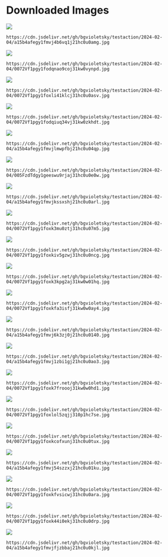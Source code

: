 # Downloaded Images

![](https://cdn.jsdelivr.net/gh/bgvioletsky/testaction/2024-02-04/a15b4afegy1fmvj4b6vq1j21hc0u0amg.jpg)
```
https://cdn.jsdelivr.net/gh/bgvioletsky/testaction/2024-02-04/a15b4afegy1fmvj4b6vq1j21hc0u0amg.jpg
```
![](https://cdn.jsdelivr.net/gh/bgvioletsky/testaction/2024-02-04/0072Vf1pgy1fodqnao9coj31kw0vynpd.jpg)
```
https://cdn.jsdelivr.net/gh/bgvioletsky/testaction/2024-02-04/0072Vf1pgy1fodqnao9coj31kw0vynpd.jpg
```
![](https://cdn.jsdelivr.net/gh/bgvioletsky/testaction/2024-02-04/0072Vf1pgy1foxli41klcj31hc0u0asv.jpg)
```
https://cdn.jsdelivr.net/gh/bgvioletsky/testaction/2024-02-04/0072Vf1pgy1foxli41klcj31hc0u0asv.jpg
```
![](https://cdn.jsdelivr.net/gh/bgvioletsky/testaction/2024-02-04/0072Vf1pgy1fodqiuq34vj31kw0zkhdt.jpg)
```
https://cdn.jsdelivr.net/gh/bgvioletsky/testaction/2024-02-04/0072Vf1pgy1fodqiuq34vj31kw0zkhdt.jpg
```
![](https://cdn.jsdelivr.net/gh/bgvioletsky/testaction/2024-02-04/a15b4afegy1fmvjlmwpfbj21hc0u04qp.jpg)
```
https://cdn.jsdelivr.net/gh/bgvioletsky/testaction/2024-02-04/a15b4afegy1fmvjlmwpfbj21hc0u04qp.jpg
```
![](https://cdn.jsdelivr.net/gh/bgvioletsky/testaction/2024-02-04/005FzdTdgy1geeswu9rjaj31hc0u0e0w.jpg)
```
https://cdn.jsdelivr.net/gh/bgvioletsky/testaction/2024-02-04/005FzdTdgy1geeswu9rjaj31hc0u0e0w.jpg
```
![](https://cdn.jsdelivr.net/gh/bgvioletsky/testaction/2024-02-04/a15b4afegy1fmvjkssxshj21hc0u0arl.jpg)
```
https://cdn.jsdelivr.net/gh/bgvioletsky/testaction/2024-02-04/a15b4afegy1fmvjkssxshj21hc0u0arl.jpg
```
![](https://cdn.jsdelivr.net/gh/bgvioletsky/testaction/2024-02-04/0072Vf1pgy1foxk3mu0ztj31hc0u07m5.jpg)
```
https://cdn.jsdelivr.net/gh/bgvioletsky/testaction/2024-02-04/0072Vf1pgy1foxk3mu0ztj31hc0u07m5.jpg
```
![](https://cdn.jsdelivr.net/gh/bgvioletsky/testaction/2024-02-04/0072Vf1pgy1foxkiv5gzwj31hc0u0ncg.jpg)
```
https://cdn.jsdelivr.net/gh/bgvioletsky/testaction/2024-02-04/0072Vf1pgy1foxkiv5gzwj31hc0u0ncg.jpg
```
![](https://cdn.jsdelivr.net/gh/bgvioletsky/testaction/2024-02-04/0072Vf1pgy1foxk3kpg2aj31kw0w01hq.jpg)
```
https://cdn.jsdelivr.net/gh/bgvioletsky/testaction/2024-02-04/0072Vf1pgy1foxk3kpg2aj31kw0w01hq.jpg
```
![](https://cdn.jsdelivr.net/gh/bgvioletsky/testaction/2024-02-04/0072Vf1pgy1foxkfa3isfj31kw0w0ay4.jpg)
```
https://cdn.jsdelivr.net/gh/bgvioletsky/testaction/2024-02-04/0072Vf1pgy1foxkfa3isfj31kw0w0ay4.jpg
```
![](https://cdn.jsdelivr.net/gh/bgvioletsky/testaction/2024-02-04/a15b4afegy1fmvj6k3zj0j21hc0u0140.jpg)
```
https://cdn.jsdelivr.net/gh/bgvioletsky/testaction/2024-02-04/a15b4afegy1fmvj6k3zj0j21hc0u0140.jpg
```
![](https://cdn.jsdelivr.net/gh/bgvioletsky/testaction/2024-02-04/a15b4afegy1fmvj1zbi1gj21hc0u0ao3.jpg)
```
https://cdn.jsdelivr.net/gh/bgvioletsky/testaction/2024-02-04/a15b4afegy1fmvj1zbi1gj21hc0u0ao3.jpg
```
![](https://cdn.jsdelivr.net/gh/bgvioletsky/testaction/2024-02-04/0072Vf1pgy1foxk7froooj31kw0w0hd1.jpg)
```
https://cdn.jsdelivr.net/gh/bgvioletsky/testaction/2024-02-04/0072Vf1pgy1foxk7froooj31kw0w0hd1.jpg
```
![](https://cdn.jsdelivr.net/gh/bgvioletsky/testaction/2024-02-04/0072Vf1pgy1foxlol5zqjj310p1hc7se.jpg)
```
https://cdn.jsdelivr.net/gh/bgvioletsky/testaction/2024-02-04/0072Vf1pgy1foxlol5zqjj310p1hc7se.jpg
```
![](https://cdn.jsdelivr.net/gh/bgvioletsky/testaction/2024-02-04/0072Vf1pgy1foxkcofxunj31hc0u0tux.jpg)
```
https://cdn.jsdelivr.net/gh/bgvioletsky/testaction/2024-02-04/0072Vf1pgy1foxkcofxunj31hc0u0tux.jpg
```
![](https://cdn.jsdelivr.net/gh/bgvioletsky/testaction/2024-02-04/a15b4afegy1fmvj54szzxj21hc0u01ku.jpg)
```
https://cdn.jsdelivr.net/gh/bgvioletsky/testaction/2024-02-04/a15b4afegy1fmvj54szzxj21hc0u01ku.jpg
```
![](https://cdn.jsdelivr.net/gh/bgvioletsky/testaction/2024-02-04/0072Vf1pgy1foxkfvsicwj31hc0u0ara.jpg)
```
https://cdn.jsdelivr.net/gh/bgvioletsky/testaction/2024-02-04/0072Vf1pgy1foxkfvsicwj31hc0u0ara.jpg
```
![](https://cdn.jsdelivr.net/gh/bgvioletsky/testaction/2024-02-04/0072Vf1pgy1foxk44i0ekj31hc0u0drp.jpg)
```
https://cdn.jsdelivr.net/gh/bgvioletsky/testaction/2024-02-04/0072Vf1pgy1foxk44i0ekj31hc0u0drp.jpg
```
![](https://cdn.jsdelivr.net/gh/bgvioletsky/testaction/2024-02-04/a15b4afegy1fmvjfjzbbaj21hc0u0kjl.jpg)
```
https://cdn.jsdelivr.net/gh/bgvioletsky/testaction/2024-02-04/a15b4afegy1fmvjfjzbbaj21hc0u0kjl.jpg
```
